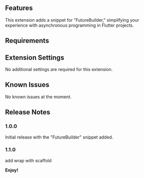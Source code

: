 
## Features

This extension adds a snippet for "FutureBuilder," simplifying your experience with asynchronous programming in Flutter projects.

## Requirements



## Extension Settings

No additional settings are required for this extension.

## Known Issues

No known issues at the moment.

## Release Notes


### 1.0.0

Initial release with the "FutureBuilder" snippet added.
### 1.1.0
add wrap with scaffold

**Enjoy!**
